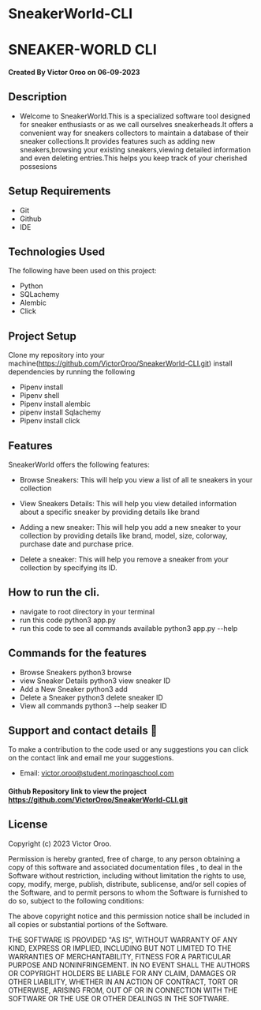 # SneakerWorld-CLI
# SNEAKER-WORLD CLI
#### Created By Victor Oroo on 06-09-2023

## Description

- Welcome to SneakerWorld.This is a specialized software tool designed for sneaker enthusiasts or as we call ourselves sneakerheads.It offers a convenient way for sneakers collectors to maintain a database of their sneaker collections.It provides features such as adding new sneakers,browsing your existing sneakers,viewing detailed information and even deleting entries.This helps you keep track of your cherished possesions

## Setup Requirements

- Git
- Github
- IDE


## Technologies Used

The following have been used on this project:

- Python
- SQLachemy
- Alembic
- Click

## Project Setup
Clone my repository into your machine(https://github.com/VictorOroo/SneakerWorld-CLI.git)
install dependencies by running the following
- Pipenv install  
- Pipenv shell
- Pipenv install alembic
- pipenv install Sqlachemy
- Pipenv install click


## Features
SneakerWorld offers the following features:

- Browse Sneakers: This will help you view a list of all te sneakers in your collection


- View Sneakers Details: This will help you view detailed information about a specific sneaker by providing details like brand

- Adding a new sneaker: This will help you add a new sneaker to your collection by providing details like brand, model, size, colorway, purchase date and purchase price.

- Delete a sneaker: This will help you remove a sneaker from your collection by specifying its ID.

## How to run the cli.
 - navigate to root directory in your terminal
 - run this code python3 app.py 
 - run this code to see all commands available python3 app.py --help

## Commands for the features
 - Browse Sneakers        python3  browse
 - view Sneaker Details   python3  view     sneaker ID 
 - Add a New Sneaker      python3  add 
 - Delete a Sneaker       python3  delete   sneaker ID 
 - View all commands      python3  --help   seaker  ID
## Support and contact details 🙂

To make a contribution to the code used or any suggestions you can click on the contact link and email me your suggestions.

- Email: victor.oroo@student.moringaschool.com

#### Github Repository link to view the project  https://github.com/VictorOroo/SneakerWorld-CLI.git
## License

Copyright (c) 2023 Victor Oroo.

Permission is hereby granted, free of charge, to any person obtaining a copy
of this software and associated documentation files , to deal
in the Software without restriction, including without limitation the rights
to use, copy, modify, merge, publish, distribute, sublicense, and/or sell
copies of the Software, and to permit persons to whom the Software is
furnished to do so, subject to the following conditions:

The above copyright notice and this permission notice shall be included in all
copies or substantial portions of the Software.

THE SOFTWARE IS PROVIDED "AS IS", WITHOUT WARRANTY OF ANY KIND, EXPRESS OR
IMPLIED, INCLUDING BUT NOT LIMITED TO THE WARRANTIES OF MERCHANTABILITY,
FITNESS FOR A PARTICULAR PURPOSE AND NONINFRINGEMENT. IN NO EVENT SHALL THE
AUTHORS OR COPYRIGHT HOLDERS BE LIABLE FOR ANY CLAIM, DAMAGES OR OTHER
LIABILITY, WHETHER IN AN ACTION OF CONTRACT, TORT OR OTHERWISE, ARISING FROM,
OUT OF OR IN CONNECTION WITH THE SOFTWARE OR THE USE OR OTHER DEALINGS IN THE
SOFTWARE.


